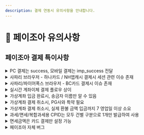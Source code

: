 ```yaml
---
description: 결제 연동시 유의사항을 안내합니다.
---
```


# 📍 페이조아 유의사항

## 페이조아 결제 특이사항

<details>

<summary>PC 결제는 success, 모바일 결제는 imp_success 전달</summary>

PC와 모바일에서 결제창이 각기 다른 방식으로 호출되기 때문에, 결제 후속 프로세스에도 차이가 있습니다. PC 결제의 경우 페이조아 결제창이 iframe 방식으로 호출되기 때문에 결제 프로세스 완료 후 콜백 함수(IMP.request\_pay 함수 호출시 전달한 두번째 파라미터)가 호출되지만, 모바일 결제의 경우 페이조아 결제창이 페이조아 URL로 리디렉션되기 때문에 결제 프로세스 완료 후 지정 된 URL(`m_redirect_url`)로 302 리디렉션 됩니다. 이때 결제 실패/성공 여부를 의미하는 파라미터가 전달되는데, PC 결제시에는 `success`, 모바일 결제시에는 `imp_success`로 서로 다른 이름의 파라미터가 전달되어 주의가 요구됩니다. 정리해보면 아래와 같습니다.

*   \[PC결제] iframe → 콜백 함수 호출 → 콜백 함수로 전달되는 response 객체에 `success`키 값으로 전달



    ```jsx
    IMP.request_pay({
      // 중략
    }, function (response) {
    	const { **success** } = response; // 결제 성공 또는 실패 여부
    	if (success) {
    		// 결제 성공시 프로세스
    	} else {
    		// 결제 실패시 프로세스
    	}
    });
    ```
*   \[모바일 결제] 리디렉션 → m\_redirect\_url로 302 리디렉션 → `imp_success` 쿼리 파라미터 전달



    ```jsx
    /**
     * m_redirect_url을 https://myservice.com/payments/complete로 설정한 후
     * 결제 프로세스 종료 됐을때 302 리디렉션 되는 URL 예시
     */
    https://myservice.com/payments/complete?**imp_success=true**&imp_uid=imp1234567890&merchant_uid=mid_123467890
    ```

#### &#x20;**imp\_success와 success는 deprecated**

하지만 애초에 `imp_success` 파라미터든 `success` 파라미터는 deprecated 되었기 때문에 해당 파라미터를 기반으로 결제 실패/성공 여부를 판단하시면 안됩니다. 해당 파라미터는 단순히 아임포트 → 가맹점 클라이언트로 응답되는 시기의 결제 실패/성공 여부를 내려주는데, 이 값은 페이조아 → 아임포트로 결제 결과 통지 → 아임포트 DB 업데이트가 완료 된 시점이어야지만 정확하다고 볼 수 있습니다.

그런데 **페이조아 → 아임포트로의 결제 결과가 전달 → 아임포트 DB 업데이트와 아임포트 → 가맹점 클라이언트로의 응답이 비동기로 동작**하기 때문에 **실제로는 결제가 정상적으로 완료 됐어도 아직 아임포트 DB에 업데이트가 안 된 시점이라 가맹점 클라이언트로 응답되는 `imp_success` 또는 `success` 파라미터가 `false`일 수** 있습니다.

따라서 아임포트 → 가맹점 클라이언트로 응답되는 결과 데이터 중 신뢰할 수 있는 값은 오로지 아임포트 주문 번호(`imp_uid`)와 가맹점 주문 번호(`merchant_uid`)이며, 이 값을 가맹점 서버로 전달해 아임포트 결제내역 조회 API([GET /payments/{imp\_uid}](https://api.iamport.kr/#!/payments/getPaymentByImpUid))를 호출한 결과(`status`)를 보고 결제 실패(`failed`)/성공(`paid`) 여부를 판단하시길 바랍니다.

</details>

<details>

<summary>사파리 브라우저 - 하나카드 / NH앱캐시 결제시 세션 관련 이슈 존재</summary>

사파리 브라우저에서 하나카드 / NH앱캐시(계좌이체) 결제시 아래와 같이 `세션 유효기간이 초과되어 카드사와 연결이 종료되었습니다`와 같은 메시지가 렌더링 되며 더이상 결제가 불가능한 이슈가 있습니다.

<img src="../../../.gitbook/assets/image (18) (1) (1).png" alt="참고이미지" data-size="original">

이러한 현상을 겪으시는 경우, 사파리 환경설정에서 아래와 같이 `크로스 사이트 추적 방지` 해제 및 `모든 쿠키 차단`이 모두 해제되어있는지 확인해보시고, 모두 해제 후 다시 시도해보시길 바랍니다.

<img src="../../../.gitbook/assets/image (27) (1) (1) (1).png" alt="참고이미지" data-size="original">

</details>

<details>

<summary>사파리/파이어폭스 브라우저 - BC카드 결제시 이슈 존재</summary>

신용카드 결제창에서 BC카드 선택 후 다음 버튼 클릭시 "지불에 실패하였습니다"라는 얼럿트 창이 뜨면서 더이상 진행되지 않는 이슈가 있습니다. 다른 브라우저(크롬, 오페라, 엣지 등)나 다른 카드사에서는 이상 없이 BC카드 결제를 위한 페이북 QR코드가 렌더링되지만, 사파리와 파이어폭스에서는 아래와 같이 "지불에 실패하였습니다"라는 메시지를 담고 있는 얼럿트창이 뜨면서 더이상 결제가 진행되지 않습니다.

<img src="../../../.gitbook/assets/image (5).png" alt="참고이미지" data-size="original">

이러한 현상을 겪으시는 경우, 사파리 환경설정에서 아래와 같이 `*.payjoa.co.kr` 도메인에 대해 팝업 `허용` 설정 되어있으신지 확인해보시고, 허용 후 다시 시도해보시길 바랍니다.

<img src="../../../.gitbook/assets/image (29) (1) (1).png" alt="참고이미지" data-size="original">

###

</details>

<details>

<summary>실시간 계좌이체 결제 플로우 상이</summary>

&#x20;페이조아의 경우 내부적으로 토스페이먼츠 - 계좌이체를 사용하고 있어 토스 간편결제, NH앱캐시 그리고 계좌 정보 직접 입력을 통해서만 계좌이체가 가능합니다. 여기서 계좌 정보 직접 입력시, 보안카드 / OTP 인증 → 공인인증서 인증까지 해야합니다.

단, 모바일 결제의 경우엔 토스 간편결제와 NH앱캐시를 통해서만 결제가 가능합니다.

<img src="../../../.gitbook/assets/image (10) (1).png" alt="PC 결제" data-size="original">

<img src="../../../.gitbook/assets/image (17) (1) (1) (1).png" alt="모바일 결제" data-size="original">

###

</details>

<details>

<summary>가상계좌 입금 완료시, 송금자 이름만 알 수 있음</summary>

페이조아는 (발급된) 가상계좌에 입금 완료시, 송금자의 정보(은행명, 계좌번호, 송금인) 중 송금자 이름만 알려줍니다. 따라서 아임포트 결제내역 조회([**GET /payments/{imp\_uid}**](../../../api/api-1/api-1.md))시 송금자의 은행코드(`bank_code`)과 은행명(`bank_name`)은 모두 NULL로 내려가며, 송금자 이름을 확인하기 위해서는 아래 예시와 같이 별도의 쿼리 파라미터(`extension`)를 `true`로 설정해주셔야 합니다.

```jsx
GET http://api.iamport.kr/payments/{아임포트 번호}?**extension=true**

{
	// ... 중략
	bank_code: null, // 송금자 은행 코드 알 수 없음
	bank_name: null, // 송금자 은행 이름 알 수 없음
	extension: {
		// ... 중략
		**"REMITTER": "홍길동" // 송금자 이름**
	}
}
```

</details>

<details>

<summary>가상계좌 결제 취소시, PG사와 특약 필요</summary>

가상계좌 입금 완료 건에 대한 결제 취소(환불)은 가상계좌 발급시 부과되는 수수료 이슈로 인해 페이조아와 특약을 맺어야지만 가능합니다. 이 특약 없이는 기본적으로 가상계좌 결제 건의 환불은 불가능합니다.

</details>

<details>

<summary>가상계좌 결제 취소시, 실제 환불 금액 입금까지 7 영업일 이상 소요</summary>

페이조아 가상계좌 결제 취소(환불)는 가맹점 → 아임포트 → 페이조아로 환불 요청 접수시, 페이조아 담당자가 수기로 확인 후 환불 처리를 해주는 프로세스로 진행되기 때문에 환불 금액이 실제로 입금 될때까지 7 영업일 이상 소요됩니다.

</details>

<details>

<summary>과세/면세/복합과세용 CPID는 모두 건별 구분으로 1개만 발급하여 사용</summary>

페이조아 측으로 해당 CPID 설정을 `건별구분`으로 발급 해달라고 요청해주셔야 합니다. 그래야 하나의 CPID로 과세/면세/복합과세 거래건을 모두 처리할 수 있습니다.

</details>

<details>

<summary>면세금액은 카드 결제만 설정 가능</summary>

결제창(IMP.request\_pay 함수) 호출시 총 결제 금액(`amount`)중 면세 금액(`tax_free`)을 설정할 수 있습니다. 단, 페이조아 시스템 상 면세 금액은 카드 결제(pay\_method: `card`) 시에만 가능하고 계좌이체 / 가상계좌 결제 시에는 설정할 수 없어 전액 과세 처리 됩니다.

</details>

<details>

<summary>페이조아 자체 버그</summary>

#### 에스크로 결제시 구매자 전화번호가 결제창에 자동 완성되지 않음

<img src="../../../.gitbook/assets/image (28) (1) (1).png" alt="참고이미지" data-size="original">

* IMP.request\_pay 호출시 전달한 구매자의 전화번호(`buyer_tel`)가 다른 결제창과는 달리 에스크로 결제창에서는 자동 완성되지 않습니다. 이는 페이조아가 해당 기능을 제공하지 않는 것으로 이용에 참고 부탁드립니다.

</details>
